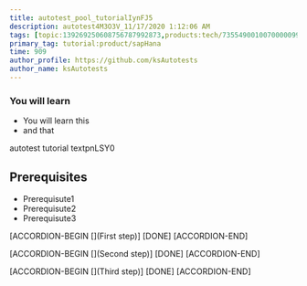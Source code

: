 ```yaml
---
title: autotest_pool_tutorialIynFJ5
description: autotest4M3O3V_11/17/2020 1:12:06 AM
tags: [topic:139269250608756787992873,products:tech/73554900100700000996,tutorial:experience/advanced]
primary_tag: tutorial:product/sapHana
time: 909
author_profile: https://github.com/ksAutotests
author_name: ksAutotests
---
```

### You will learn
- You will learn this
- and that

autotest tutorial textpnLSY0

## Prerequisites
- Prerequisute1
- Prerequisute2
- Prerequisute3

[ACCORDION-BEGIN [](First step)]
[DONE]
[ACCORDION-END]

[ACCORDION-BEGIN [](Second step)]
[DONE]
[ACCORDION-END]

[ACCORDION-BEGIN [](Third step)]
[DONE]
[ACCORDION-END]

